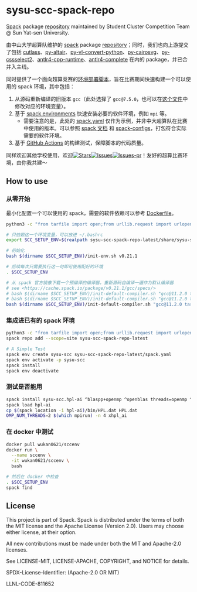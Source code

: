# sysu-scc-spack-repo

[Spack](https://spack.readthedocs.io/en/stable/repositories.html) package [repository](./packages) maintained by Student Cluster Competition Team @ Sun Yat-sen University.

由中山大学超算队维护的 [spack](https://spack.readthedocs.io/en/stable/repositories.html) package [repository](./packages)；同时，我们也向上游提交了包括 [cutlass](https://github.com/spack/spack/pull/31379)、[py-altair](https://github.com/spack/spack/pull/31386)、[py-vl-convert-python](https://github.com/spack/spack/pull/42073)、[py-cairosvg](https://github.com/spack/spack/pull/42067)、[py-cssselect2](https://github.com/spack/spack/pull/42067)、[antlr4-cpp-runtime](https://github.com/spack/spack/pull/42048)、[antlr4-complete](https://github.com/spack/spack/pull/42048) 在内的 package，并已合并入主线。

同时提供了一个面向超算竞赛的[环境部署脚本](./sysu-scc-spack-repo/share/sysu-scc-spack-repo/init-env.sh)，旨在比赛期间快速构建一个可以使用的 spack 环境，其中包括：

1. 从源码重新编译的旧版本 `gcc`（此处选择了 `gcc@7.5.0`，也可以在[这个文件](./share/sysu-scc-spack-repo/setup-env.sh)中修改对应的环境变量）。
2. 基于 [spack environments](https://spack.readthedocs.io/en/stable/environments.html) 快速安装必要的软件环境，例如 `mpi` 等。
   - 需要注意的是，此处的 [spack.yaml](./spack.yaml) 仅作为示例，并非中大超算队在比赛中使用的版本。可以参照 [spack 文档](https://spack.readthedocs.io/en/stable/environments.html#spack-yaml) 和 [spack-configs](https://github.com/spack/spack-configs)，打包符合实际需要的软件环境。
3. 基于 [GitHub Actions](https://github.com/SYSU-SCC/sysu-scc-spack-repo/actions) 的构建测试，保障脚本的代码质量。

同样欢迎其他学校使用，欢迎[![Stars](https://img.shields.io/github/stars/SYSU-SCC/sysu-scc-spack-repo.svg)](https://github.com/SYSU-SCC/sysu-scc-spack-repo)[![Issues](https://img.shields.io/github/issues/SYSU-SCC/sysu-scc-spack-repo.svg)](https://github.com/SYSU-SCC/sysu-scc-spack-repo/issues)[![Issues-pr](https://img.shields.io/github/issues-pr/SYSU-SCC/sysu-scc-spack-repo)](https://github.com/SYSU-SCC/sysu-scc-spack-repo/pulls)！友好的超算比赛环境，由你我共建～

## How to use

### 从零开始

最小化配置一个可以使用的 spack，需要的软件依赖可以参考 [Dockerfile](./Dockerfile)。

```bash
python3 -c "from tarfile import open;from urllib.request import urlopen;open(mode='r|gz',fileobj=urlopen('https://github.com/SYSU-SCC/sysu-scc-spack-repo/archive/refs/heads/latest.tar.gz')).extractall()"

# 只依赖这一个环境变量，可以放进 ~/.bashrc
export SCC_SETUP_ENV=$(realpath sysu-scc-spack-repo-latest/share/sysu-scc-spack-repo/setup-env.sh)

# 初始化
bash $(dirname $SCC_SETUP_ENV)/init-env.sh v0.21.1

# 后续每次只需要执行这一句即可使用配好的环境
. $SCC_SETUP_ENV

# 从 spack 官方镜像下载一个预编译的编译器，重新源码自编译一遍作为默认编译器
# see <https://cache.spack.io/package/v0.21.1/gcc/specs/>
# bash $(dirname $SCC_SETUP_ENV)/init-default-compiler.sh "gcc@11.2.0 target=aarch64 os=amzn2" "gcc@11.2.0" "gcc@11.2.0"
# bash $(dirname $SCC_SETUP_ENV)/init-default-compiler.sh "gcc@11.2.0 target=neoverse_n1 os=amzn2" "gcc@11.2.0" "gcc@11.2.0"
bash $(dirname $SCC_SETUP_ENV)/init-default-compiler.sh "gcc@11.2.0 target=x86_64_v3 os=amzn2" "gcc@11.2.0" "gcc@11.2.0"
```

### 集成进已有的 spack 环境

```bash
python3 -c "from tarfile import open;from urllib.request import urlopen;open(mode='r|gz',fileobj=urlopen('https://github.com/SYSU-SCC/sysu-scc-spack-repo/archive/refs/heads/latest.tar.gz')).extractall()"
spack repo add --scope=site sysu-scc-spack-repo-latest

# A Simple Test
spack env create sysu-scc sysu-scc-spack-repo-latest/spack.yaml
spack env activate -p sysu-scc
spack install
spack env deactivate
```

### 测试是否能用

```bash
spack install sysu-scc.hpl-ai ^blaspp+openmp ^openblas threads=openmp ^mpich
spack load hpl-ai
cp $(spack location -i hpl-ai)/bin/HPL.dat HPL.dat
OMP_NUM_THREADS=2 $(which mpirun) -n 4 xhpl_ai
```

### 在 docker 中测试

```bash
docker pull wukan0621/sccenv
docker run \
  --name sccenv \
  -it wukan0621/sccenv \
  bash

# 然后在 docker 中检查
. $SCC_SETUP_ENV
spack find
```

## License

This project is part of Spack. Spack is distributed under the terms of both the
MIT license and the Apache License (Version 2.0). Users may choose either
license, at their option.

All new contributions must be made under both the MIT and Apache-2.0 licenses.

See LICENSE-MIT, LICENSE-APACHE, COPYRIGHT, and NOTICE for details.

SPDX-License-Identifier: (Apache-2.0 OR MIT)

LLNL-CODE-811652
